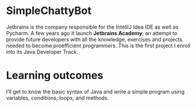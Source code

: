 # SimpleChattyBot

Jetbrains is the company responsible for the IntelliJ Idea IDE as well as Pycharm. A few years ago it launch **Jetbrains Academy**, an attempt to provide
future developers with all the knowledge, exercises and projects needed to become proefficient programmers. This is the first project I enroll 
into its Java Developer Track. 

 # Learning outcomes
 
 I’ll get to know the basic syntax of Java and write a simple program using variables, conditions, loops, and methods.
 

